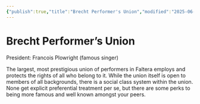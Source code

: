 ```yaml
---
{"publish":true,"title":"Brecht Performer's Union","modified":"2025-06-29T13:46:48.915-07:00","cssclasses":""}
---
```




# Brecht Performer’s Union

President: Francois Plowright (famous singer)

The largest, most prestigious union of performers in Faltera employs and protects the rights of all who belong to it. While the union itself is open to members of all backgrounds, there is a social class system within the union. None get explicit preferential treatment per se, but there are some perks to being more famous and well known amongst your peers.
